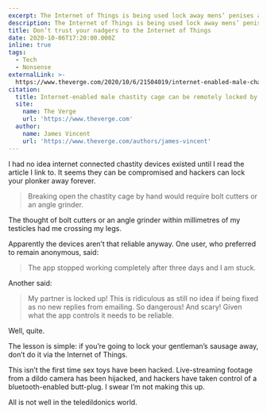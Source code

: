 ```yaml
---
excerpt: The Internet of Things is being used lock away mens’ penises and testicles.
description: The Internet of Things is being used lock away mens’ penises and testicles.
title: Don’t trust your nadgers to the Internet of Things
date: 2020-10-06T17:20:00.000Z
inline: true
tags:
  - Tech
  - Nonsense
externalLink: >-
  https://www.theverge.com/2020/10/6/21504019/internet-enabled-male-chastity-cage-cellmate-qiui-security-flaw-remotely-locked
citation:
  title: Internet-enabled male chastity cage can be remotely locked by hackers
  site:
    name: The Verge
    url: 'https://www.theverge.com'
  author:
    name: James Vincent
    url: 'https://www.theverge.com/authors/james-vincent'
---
```

I had no idea internet connected chastity devices existed until I read the article I link to. It seems they can be compromised and hackers can lock your plonker away forever.

> Breaking open the chastity cage by hand would require bolt cutters or an angle grinder.

The thought of bolt cutters or an angle grinder within millimetres of my testicles had me crossing my legs. 

Apparently the devices aren’t that reliable anyway. One user, who preferred to remain anonymous, said:

> The app stopped working completely after three days and I am stuck.

Another said:

> My partner is locked up! This is ridiculous as still no idea if being fixed as no new replies from emailing. So dangerous! And scary! Given what the app controls it needs to be reliable.

Well, quite.

The lesson is simple: if you’re going to lock your gentleman’s sausage away, don’t do it via the Internet of Things.

This isn’t the first time sex toys have been hacked. Live-streaming footage from a dildo camera has been hijacked, and hackers have taken control of a bluetooth-enabled butt-plug. I swear I’m not making this up.

All is not well in the teledildonics world.



